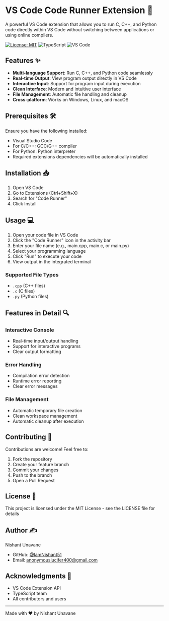 # VS Code Code Runner Extension 🚀

A powerful VS Code extension that allows you to run C, C++, and Python code directly within VS Code without switching between applications or using online compilers.

[![License: MIT](https://img.shields.io/badge/License-MIT-yellow.svg)](https://opensource.org/licenses/MIT)
![TypeScript](https://img.shields.io/badge/TypeScript-007ACC?style=flat&logo=typescript&logoColor=white)
![VS Code](https://img.shields.io/badge/Visual_Studio_Code-0078D4?style=flat&logo=visual-studio-code&logoColor=white)

## Features ✨

- **Multi-language Support**: Run C, C++, and Python code seamlessly
- **Real-time Output**: View program output directly in VS Code
- **Interactive Input**: Support for program input during execution
- **Clean Interface**: Modern and intuitive user interface
- **File Management**: Automatic file handling and cleanup
- **Cross-platform**: Works on Windows, Linux, and macOS

## Prerequisites 🛠️

Ensure you have the following installed:
- Visual Studio Code
- For C/C++: GCC/G++ compiler
- For Python: Python interpreter
- Required extensions dependencies will be automatically installed

## Installation 📥

1. Open VS Code
2. Go to Extensions (Ctrl+Shift+X)
3. Search for "Code Runner"
4. Click Install

## Usage 💻

1. Open your code file in VS Code
2. Click the "Code Runner" icon in the activity bar
3. Enter your file name (e.g., main.cpp, main.c, or main.py)
4. Select your programming language
5. Click "Run" to execute your code
6. View output in the integrated terminal

### Supported File Types
- `.cpp` (C++ files)
- `.c` (C files)
- `.py` (Python files)

## Features in Detail 🔍

### Interactive Console
- Real-time input/output handling
- Support for interactive programs
- Clear output formatting

### Error Handling
- Compilation error detection
- Runtime error reporting
- Clear error messages

### File Management
- Automatic temporary file creation
- Clean workspace management
- Automatic cleanup after execution

## Contributing 🤝

Contributions are welcome! Feel free to:
1. Fork the repository
2. Create your feature branch
3. Commit your changes
4. Push to the branch
5. Open a Pull Request

## License 📄

This project is licensed under the MIT License - see the LICENSE file for details

## Author ✍️

Nishant Unavane
- GitHub: [@IamNishant51](https://github.com/IamNishant51)
- Email: anonymouslucifer400@gmail.com

## Acknowledgments 🙏

- VS Code Extension API
- TypeScript team
- All contributors and users

---

Made with ❤️ by Nishant Unavane
